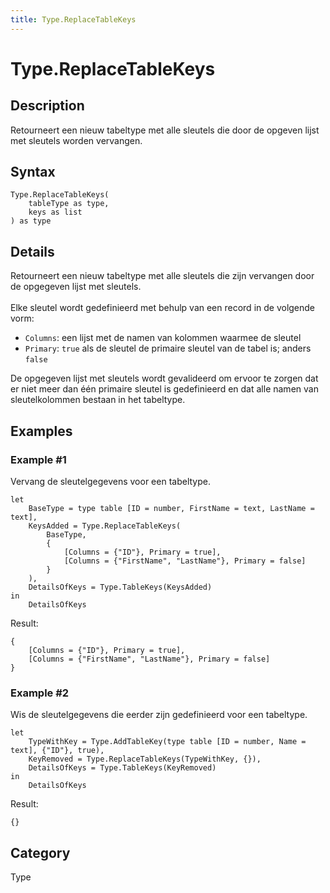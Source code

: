 ```yaml
---
title: Type.ReplaceTableKeys
---
```


# Type.ReplaceTableKeys


## Description

Retourneert een nieuw tabeltype met alle sleutels die door de opgeven lijst met sleutels worden vervangen.


## Syntax

```powerquery
Type.ReplaceTableKeys(
    tableType as type,
    keys as list
) as type
```


## Details

Retourneert een nieuw tabeltype met alle sleutels die zijn vervangen door de opgegeven lijst met sleutels.<br />    <br />    Elke sleutel wordt gedefinieerd met behulp van een record in de volgende vorm:    <ul>      <li>        <code>Columns</code>: een lijst met de namen van kolommen waarmee de sleutel      </li>      <li>        <code>Primary</code>: <code>true</code> als de sleutel de primaire sleutel van de tabel is; anders <code>false</code>      </li>    </ul>    De opgegeven lijst met sleutels wordt gevalideerd om ervoor te zorgen dat er niet meer dan één primaire sleutel is gedefinieerd en dat alle namen van sleutelkolommen bestaan in het tabeltype.    


## Examples

### Example #1 
Vervang de sleutelgegevens voor een tabeltype.
```powerquery
let
    BaseType = type table [ID = number, FirstName = text, LastName = text],
    KeysAdded = Type.ReplaceTableKeys(
        BaseType, 
        {
            [Columns = {"ID"}, Primary = true],
            [Columns = {"FirstName", "LastName"}, Primary = false]
        }
    ),
    DetailsOfKeys = Type.TableKeys(KeysAdded)
in
    DetailsOfKeys
```

Result: 
```powerquery
{
    [Columns = {"ID"}, Primary = true],
    [Columns = {"FirstName", "LastName"}, Primary = false]
}
```


### Example #2 
Wis de sleutelgegevens die eerder zijn gedefinieerd voor een tabeltype.
```powerquery
let
    TypeWithKey = Type.AddTableKey(type table [ID = number, Name = text], {"ID"}, true),
    KeyRemoved = Type.ReplaceTableKeys(TypeWithKey, {}),
    DetailsOfKeys = Type.TableKeys(KeyRemoved)
in
    DetailsOfKeys
```

Result: 
```powerquery
{}
```




## Category
Type
